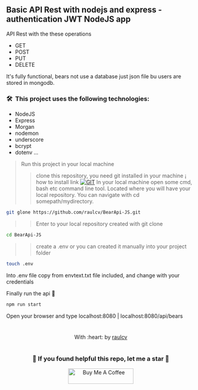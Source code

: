 ## Basic API Rest with nodejs and express - authentication JWT NodeJS app

API Rest with the these operations
* GET
* POST
* PUT
* DELETE

It's fully functional, bears not use a database just json file bu users are stored in mongodb.

### 🛠 &nbsp;This project uses the following technologies:

* NodeJS
* Express
* Morgan
* nodemon
* underscore
* bcrypt
* dotenv ...

> Run this project in your local machine
>> clone this repository, you need git installed in your machine ¡ how to install link [![GIT](https://img.shields.io/badge/Git-0077B5?style=for-the-badge&logo=git&logoColor=red)](https://github.com/git-guides/install-git)
>> In your local machine open some cmd, bash etc command line tool. Located where you will have your local repository. You can navigate with cd somepath/mydirectory.
```bash
git glone https://github.com/raulcv/BearApi-JS.git
```
>> Enter to your  local repository created with git clone
```bash
cd BearApi-JS 
```
>> create a .env or you can created it manually into your project folder
```bash
touch .env
```
Into .env file copy from envtext.txt file included, and change with your credentials

Finally run the api 🤪
```bash
npm run start
```
Open your browser and type localhost:8080 | localhost:8080/api/bears
#
<p align="center">
	With :heart: by <a href="https://www.raulcv.com" target="_blank">raulcv</a>
</p>

#
<h3 align="center">🤗 If you found helpful this repo, let me a star 🐣</h3>
<p align="center">
<a href="https://www.buymeacoffee.com/iraulcv" target="_blank"><img src="https://cdn.buymeacoffee.com/buttons/default-orange.png" alt="Buy Me A Coffee" height="41" width="174"></a>
</p>

